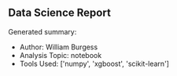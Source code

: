 ## Data Science Report

Generated summary:

- Author: William Burgess
- Analysis Topic: notebook
- Tools Used: ['numpy', 'xgboost', 'scikit-learn']
